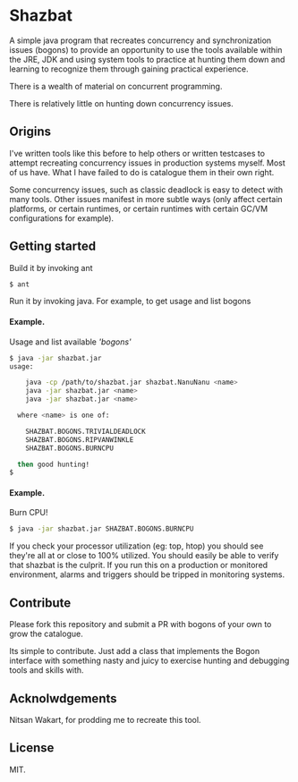 # **Shazbat**

A simple java program that recreates concurrency and synchronization issues (bogons) to provide
an opportunity to use the tools available within the JRE, JDK and using system tools to practice
at hunting them down and learning to recognize them through gaining practical experience.

There is a wealth of material on concurrent programming.

There is relatively little on hunting down concurrency issues.

## Origins

I've written tools like this before to help others or written testcases to attempt recreating
concurrency issues in production systems myself. Most of us have. What I have failed to do
is catalogue them in their own right.

Some concurrency issues, such as classic deadlock is easy to detect with many tools. Other
issues manifest in more subtle ways (only affect certain platforms, or certain runtimes, or
certain runtimes with certain GC/VM configurations for example).

## Getting started

Build it by invoking ant

```bash
$ ant
```

Run it by invoking java. For example, to get usage and list bogons

#### Example.

Usage and list available _'bogons'_

```bash
$ java -jar shazbat.jar
usage:

    java -cp /path/to/shazbat.jar shazbat.NanuNanu <name> 
    java -jar shazbat.jar <name> 
    java -jar shazbat.jar <name> 

  where <name> is one of:

    SHAZBAT.BOGONS.TRIVIALDEADLOCK
    SHAZBAT.BOGONS.RIPVANWINKLE
    SHAZBAT.BOGONS.BURNCPU

  then good hunting!
$ 
```

#### Example. 

Burn CPU!

```bash
$ java -jar shazbat.jar SHAZBAT.BOGONS.BURNCPU
```

If you check your processor utilization (eg: top, htop) you should see they're all at or close to 100% utilized. You should easily be able to verify that shazbat is the culprit. If you run this on a production or monitored environment, alarms and triggers should be tripped in monitoring systems.

## Contribute

Please fork this repository and submit a PR with bogons of your own to grow the catalogue.

Its simple to contribute. Just add a class that implements the Bogon interface with something nasty and juicy to exercise hunting and debugging tools and skills with.

## Acknolwdgements

Nitsan Wakart, for prodding me to recreate this tool.

## License

MIT.
 
